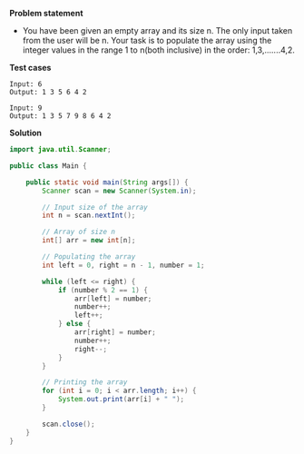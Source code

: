 **Problem statement**

- You have been given an empty array and its size n. The only input taken from the user will be n. Your task is to populate the array using the integer values in the range 1 to n(both inclusive) in the order: 1,3,.......4,2.

**Test cases**

```
Input: 6
Output: 1 3 5 6 4 2

Input: 9
Output: 1 3 5 7 9 8 6 4 2
```

**Solution**

```java
import java.util.Scanner;

public class Main {

	public static void main(String args[]) {
		Scanner scan = new Scanner(System.in);

		// Input size of the array
		int n = scan.nextInt();

		// Array of size n
		int[] arr = new int[n];

		// Populating the array
		int left = 0, right = n - 1, number = 1;

		while (left <= right) {
			if (number % 2 == 1) {
				arr[left] = number;
				number++;
				left++;
			} else {
				arr[right] = number;
				number++;
				right--;
			}
		}

		// Printing the array
		for (int i = 0; i < arr.length; i++) {
			System.out.print(arr[i] + " ");
		}

		scan.close();
	}
}
```
